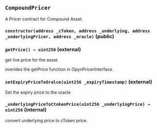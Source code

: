 ## `CompoundPricer`

A Pricer contract for Compound Asset.

### `constructor(address _cToken, address _underlying, address _underlyingPricer, address _oracle)` (public)

### `getPrice() → uint256` (external)

get live price for the asset.

overides the getPrice function in OpynPricerInterface.

### `setExpiryPriceToOralce(uint256 _expiryTimestamp)` (external)

Set the expiry price to the oracle

### `_underlyingPriceToCtokenPrice(uint256 _underlyingPrice) → uint256` (internal)

convert underlying price to cToken price.
